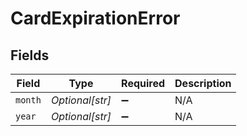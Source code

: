 # CardExpirationError


## Fields

| Field              | Type               | Required           | Description        |
| ------------------ | ------------------ | ------------------ | ------------------ |
| `month`            | *Optional[str]*    | :heavy_minus_sign: | N/A                |
| `year`             | *Optional[str]*    | :heavy_minus_sign: | N/A                |